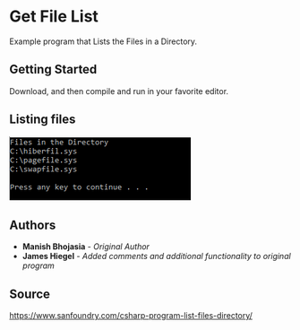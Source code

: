 # Get File List

Example program that Lists the Files in a Directory.

## Getting Started

Download, and then compile and run in your favorite editor.

## Listing files
![Listing files](https://github.com/JamesHiegel/CSharp_Portfolio/blob/master/GetFileList/img/running.PNG)

## Authors

* **Manish Bhojasia** - *Original Author*
* **James Hiegel** - *Added comments and additional functionality to original program*

## Source

https://www.sanfoundry.com/csharp-program-list-files-directory/